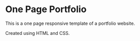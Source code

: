 # One Page Portfolio
This is a one page responsive template of a portfolio website.

Created using HTML and CSS.

